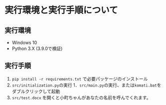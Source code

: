 # 実行環境と実行手順について

## 実行環境

- Windows 10
- Python 3.X (3.9.0で検証)



## 実行手順

1. `pip install -r requirements.txt` で必要パッケージのインストール
1. `src/initialization.py`の実行
1．`src/main.py`の実行、または`komati.bat`をダブルクリックして起動
1. `src/test.docx` を開くと小町ちゃんがあなたの名前を呼んでくれます。

